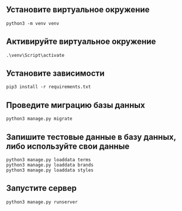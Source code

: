 ## Установите виртуальное окружение
	python3 -m venv venv

## Активируйте виртуальное окружение
	.\venv\Script\activate

## Установите зависимости
	pip3 install -r requirements.txt

## Проведите миграцию базы данных
	python3 manage.py migrate

## Запишите тестовые данные в базу данных, либо используйте свои данные
	python3 manage.py loaddata terms
	python3 manage.py loaddata brands
	python3 manage.py loaddata styles

## Запустите сервер
	python3 manage.py runserver
